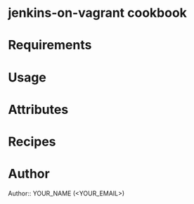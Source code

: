 # jenkins-on-vagrant cookbook

# Requirements

# Usage

# Attributes

# Recipes

# Author

Author:: YOUR_NAME (<YOUR_EMAIL>)
